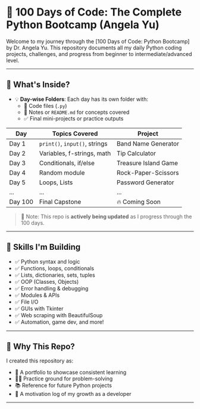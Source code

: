 # 🐍 100 Days of Code: The Complete Python Bootcamp (Angela Yu)

Welcome to my journey through the [100 Days of Code: Python Bootcamp] by Dr. Angela Yu. This repository documents all my daily Python coding projects, challenges, and progress from beginner to intermediate/advanced level.

---

## 🚀 What's Inside?

- 💡 **Day-wise Folders**: Each day has its own folder with:
  - 📁 Code files (`.py`)
  - 📄 Notes or `README.md` for concepts covered
  - ✅ Final mini-projects or practice outputs

| Day | Topics Covered | Project |
|-----|----------------|---------|
| Day 1 | `print()`, `input()`, strings | Band Name Generator |
| Day 2 | Variables, f-strings, math | Tip Calculator |
| Day 3 | Conditionals, if/else | Treasure Island Game |
| Day 4 | Random module | Rock-Paper-Scissors |
| Day 5 | Loops, Lists | Password Generator |
| ... | ... | ... |
| Day 100 | Final Capstone | 🔥 Coming Soon |

> 📌 Note: This repo is **actively being updated** as I progress through the 100 days.

---

## 🧠 Skills I'm Building

- ✅ Python syntax and logic
- ✅ Functions, loops, conditionals
- ✅ Lists, dictionaries, sets, tuples
- ✅ OOP (Classes, Objects)
- ✅ Error handling & debugging
- ✅ Modules & APIs
- ✅ File I/O
- ✅ GUIs with Tkinter
- ✅ Web scraping with BeautifulSoup
- ✅ Automation, game dev, and more!

---

## 🌟 Why This Repo?

I created this repository as:
- 💼 A portfolio to showcase consistent learning
- 🧑‍💻 Practice ground for problem-solving
- 📚 Reference for future Python projects
- 📢 A motivation log of my growth as a developer

---

